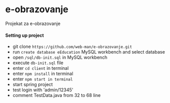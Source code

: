 # e-obrazovanje
Projekat za e-obrazovanje

#### Setting up project
* git clone `https://github.com/web-man/e-obrazovanje.git`
* run `create database eEducation` MySQL workbench and select database
* open `/sql/db-init.sql` in MySQL workbench
* execute `db-init.sql` file
* enter `cd client` in terminal
* enter `npm install` in terminal
* enter `npm start in terminal`
* start spring project
* test login with 'admin/12345'
* comment TestData.java from 32 to 68 line